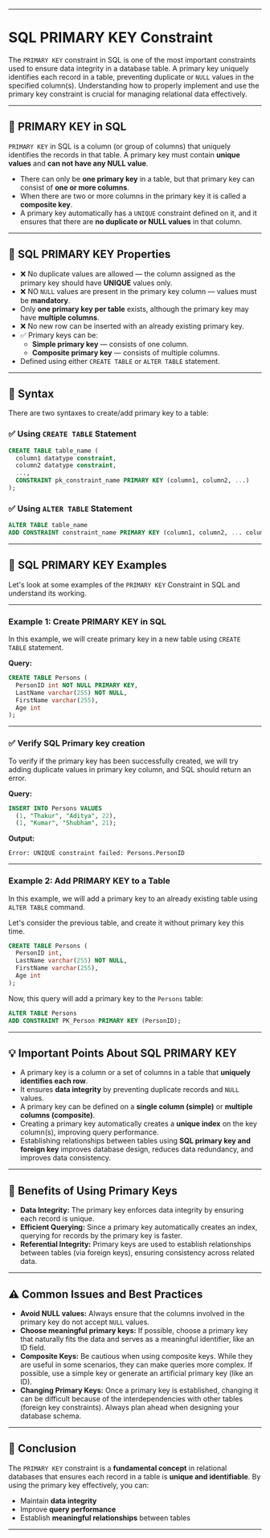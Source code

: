 
---

# SQL PRIMARY KEY Constraint

The `PRIMARY KEY` constraint in SQL is one of the most important constraints used to ensure data integrity in a database table. A primary key uniquely identifies each record in a table, preventing duplicate or `NULL` values in the specified column(s). Understanding how to properly implement and use the primary key constraint is crucial for managing relational data effectively.

---

## 🔑 PRIMARY KEY in SQL

`PRIMARY KEY` in SQL is a column (or group of columns) that uniquely identifies the records in that table. A primary key must contain **unique values** and **can not have any NULL value**.

- There can only be **one primary key** in a table, but that primary key can consist of **one or more columns**.  
- When there are two or more columns in the primary key it is called a **composite key**.
- A primary key automatically has a `UNIQUE` constraint defined on it, and it ensures that there are **no duplicate or NULL values** in that column.

---

## 📌 SQL PRIMARY KEY Properties

- ❌ No duplicate values are allowed — the column assigned as the primary key should have **UNIQUE** values only.
- ❌ NO `NULL` values are present in the primary key column — values must be **mandatory**.
- Only **one primary key per table** exists, although the primary key may have **multiple columns**.
- ❌ No new row can be inserted with an already existing primary key.
- ✅ Primary keys can be:
  - **Simple primary key** — consists of one column.
  - **Composite primary key** — consists of multiple columns.
- Defined using either `CREATE TABLE` or `ALTER TABLE` statement.

---

## 🧩 Syntax

There are two syntaxes to create/add primary key to a table:

### ✅ Using `CREATE TABLE` Statement

```sql
CREATE TABLE table_name (
  column1 datatype constraint,
  column2 datatype constraint,
  ...,
  CONSTRAINT pk_constraint_name PRIMARY KEY (column1, column2, ...)
);
````

### ✅ Using `ALTER TABLE` Statement

```sql
ALTER TABLE table_name
ADD CONSTRAINT constraint_name PRIMARY KEY (column1, column2, ... column_n);
```

---

## 🧪 SQL PRIMARY KEY Examples

Let's look at some examples of the `PRIMARY KEY` Constraint in SQL and understand its working.

---

### Example 1: Create PRIMARY KEY in SQL

In this example, we will create primary key in a new table using `CREATE TABLE` statement.

**Query:**

```sql
CREATE TABLE Persons (
  PersonID int NOT NULL PRIMARY KEY,
  LastName varchar(255) NOT NULL,
  FirstName varchar(255),
  Age int
);
```

---

### ✅ Verify SQL Primary key creation

To verify if the primary key has been successfully created, we will try adding duplicate values in primary key column, and SQL should return an error.

**Query:**

```sql
INSERT INTO Persons VALUES
  (1, "Thakur", "Aditya", 22),
  (1, "Kumar", "Shubham", 21);
```

**Output:**

```
Error: UNIQUE constraint failed: Persons.PersonID
```

---

### Example 2: Add PRIMARY KEY to a Table

In this example, we will add a primary key to an already existing table using `ALTER TABLE` command.

Let's consider the previous table, and create it without primary key this time.

```sql
CREATE TABLE Persons ( 
  PersonID int,
  LastName varchar(255) NOT NULL,
  FirstName varchar(255),
  Age int
);
```

Now, this query will add a primary key to the `Persons` table:

```sql
ALTER TABLE Persons
ADD CONSTRAINT PK_Person PRIMARY KEY (PersonID);
```

---

## 💡 Important Points About SQL PRIMARY KEY

* A primary key is a column or a set of columns in a table that **uniquely identifies each row**.
* It ensures **data integrity** by preventing duplicate records and `NULL` values.
* A primary key can be defined on a **single column (simple)** or **multiple columns (composite)**.
* Creating a primary key automatically creates a **unique index** on the key column(s), improving query performance.
* Establishing relationships between tables using **SQL primary key and foreign key** improves database design, reduces data redundancy, and improves data consistency.

---

## 🎯 Benefits of Using Primary Keys

* **Data Integrity:** The primary key enforces data integrity by ensuring each record is unique.
* **Efficient Querying:** Since a primary key automatically creates an index, querying for records by the primary key is faster.
* **Referential Integrity:** Primary keys are used to establish relationships between tables (via foreign keys), ensuring consistency across related data.

---

## ⚠️ Common Issues and Best Practices

* **Avoid NULL values:** Always ensure that the columns involved in the primary key do not accept `NULL` values.
* **Choose meaningful primary keys:** If possible, choose a primary key that naturally fits the data and serves as a meaningful identifier, like an ID field.
* **Composite Keys:** Be cautious when using composite keys. While they are useful in some scenarios, they can make queries more complex. If possible, use a simple key or generate an artificial primary key (like an ID).
* **Changing Primary Keys:** Once a primary key is established, changing it can be difficult because of the interdependencies with other tables (foreign key constraints). Always plan ahead when designing your database schema.

---

## 🧾 Conclusion

The `PRIMARY KEY` constraint is a **fundamental concept** in relational databases that ensures each record in a table is **unique and identifiable**. By using the primary key effectively, you can:

* Maintain **data integrity**
* Improve **query performance**
* Establish **meaningful relationships** between tables

---

